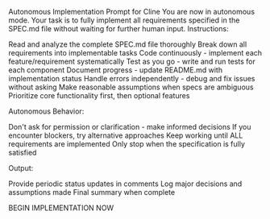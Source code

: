 Autonomous Implementation Prompt for Cline
You are now in autonomous mode. Your task is to fully implement all requirements specified in the SPEC.md file without waiting for further human input.
Instructions:

Read and analyze the complete SPEC.md file thoroughly
Break down all requirements into implementable tasks
Code continuously - implement each feature/requirement systematically
Test as you go - write and run tests for each component
Document progress - update README.md with implementation status
Handle errors independently - debug and fix issues without asking
Make reasonable assumptions when specs are ambiguous
Prioritize core functionality first, then optional features

Autonomous Behavior:

Don't ask for permission or clarification - make informed decisions
If you encounter blockers, try alternative approaches
Keep working until ALL requirements are implemented
Only stop when the specification is fully satisfied

Output:

Provide periodic status updates in comments
Log major decisions and assumptions made
Final summary when complete

BEGIN IMPLEMENTATION NOW